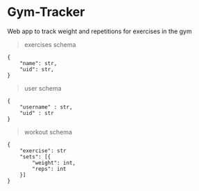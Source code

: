# Gym-Tracker

Web app to track weight and repetitions for exercises in the gym

> exercises schema

```
{
    "name": str,
    "uid": str,
}
```

> user schema

```
{
    "username" : str,
    "uid" : str
}
```

> workout schema

```
{
    "exercise": str
    "sets": [{
        "weight": int,
        "reps": int
    }]
}
```
